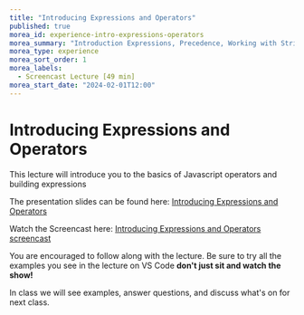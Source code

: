 ```yaml
---
title: "Introducing Expressions and Operators"
published: true
morea_id: experience-intro-expressions-operators
morea_summary: "Introduction Expressions, Precedence, Working with Strings."
morea_type: experience 
morea_sort_order: 1
morea_labels:
  - Screencast Lecture [49 min]
morea_start_date: "2024-02-01T12:00"
---
```


# Introducing Expressions and Operators
This lecture will introduce you to the basics of Javascript operators and building expressions

The presentation slides can be found here:
[Introducing Expressions and Operators](ITM352_expressions_operators.pptx)

Watch the Screencast here:
[Introducing Expressions and Operators screencast](https://youtu.be/eVYgs4rTCzw)

You are encouraged to follow along with the lecture. Be sure to try all the examples you see in the lecture on VS Code **don't just sit and watch the show!**

In class we will see examples, answer questions, and discuss what's on for next class. 